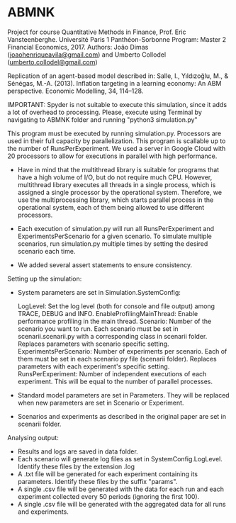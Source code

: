 # ABMNK
Project for course Quantitative Methods in Finance, Prof. Eric Vansteenberghe.
Université Paris 1 Panthéon-Sorbonne
Program: Master 2 Financial Economics, 2017.
Authors: João Dimas (joaohenriqueavila@gmail.com) and Umberto Collodel (umberto.collodel@gmail.com)

Replication of an agent-based model described in:
Salle, I., Yıldızoğlu, M., & Sénégas, M.-A. (2013). Inflation targeting in a learning economy: An ABM perspective. Economic Modelling, 34, 114–128.

IMPORTANT: Spyder is not suitable to execute this simulation, since it adds a lot of overhead to processing. Please, execute using Terminal by navigating to ABMNK folder and running "python3 simulation.py"

This program must be executed by running simulation.py. Processors are used in their full capacity by parallelization. This program is scallable up to the number of RunsPerExperiment.
We used a server in Google Cloud with 20 processors to allow for executions in parallel with high performance.

- Have in mind that the multithread library is suitable for programs that have a high volume of I/O, but do not require much CPU. However, multithread library executes all threads in a single process, which is assigned a single processor by the operational system. Therefore, we use the multiprocessing library, which starts parallel process in the operational system, each of them being allowed to use different processors.

- Each execution of simulation.py will run all RunsPerExperiment and ExperimentsPerScenario for a given scenario. To simulate multiple scenarios, run simulation.py multiple times by setting the desired scenario each time.

- We added several assert statements to ensure consistency.

Setting up the simulation:

- System parameters are set in Simulation.SystemConfig:

    LogLevel: Set the log level (both for console and file output) among TRACE, DEBUG and INFO.
    EnableProfilingMainThread: Enable performance profiling in the main thread.
    Scenario: Number of the scenario you want to run. Each scenario must be set in scenarii.scenarii.py with a corresponding class in scenarii folder. Replaces parameters with scenario specific setting.
    ExperimentsPerScenario: Number of experiments per scenario. Each of them must be set in each scenario py file (scenarii folder). Replaces parameters with each experiment's specific setting.
    RunsPerExperiment: Number of independent executions of each experiment. This will be equal to the number of parallel processes.

- Standard model parameters are set in Parameters. They will be replaced when new parameters are set in Scenario or Experiment.
- Scenarios and experiments as described in the original paper are set in scenarii folder.

Analysing output:

- Results and logs are saved in data folder.
- Each scenario will generate log files as set in SystemConfig.LogLevel. Identify these files by the extension .log
- A .txt file will be generated for each experiment containing its parameters. Identify these files by the suffix "params".
- A single .csv file will be generated with the data for each run and each experiment collected every 50 periods (ignoring the first 100).
- A single .csv file will be generated with the aggregated data for all runs and experiments.